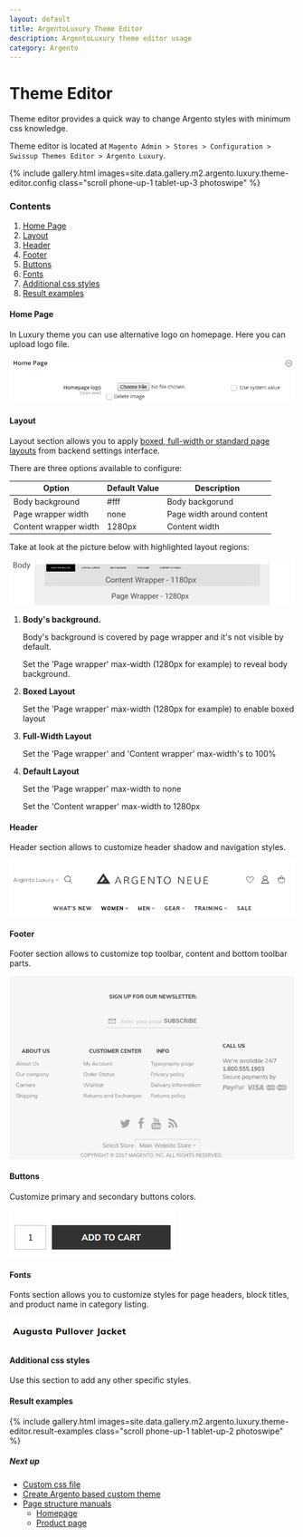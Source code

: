 ```yaml
---
layout: default
title: ArgentoLuxury Theme Editor
description: ArgentoLuxury theme editor usage
category: Argento
---
```


# Theme Editor

Theme editor provides a quick way to change Argento styles with minimum css
knowledge.

Theme editor is located at
`Magento Admin > Stores > Configuration > Swissup Themes Editor > Argento Luxury`.

{% include gallery.html images=site.data.gallery.m2.argento.luxury.theme-editor.config class="scroll phone-up-1 tablet-up-3 photoswipe" %}

### Contents

 1. [Home Page](#home-page)
 2. [Layout](#layout)
 3. [Header](#header)
 4. [Footer](#footer)
 5. [Buttons](#buttons)
 6. [Fonts](#fonts)
 7. [Additional css styles](#additional-css-styles)
 8. [Result examples](#result-examples)

#### Home Page

In Luxury theme you can use alternative logo on homepage. Here you can upload logo file.

![Argento Pure2 Home Page](/images/m2/argento/luxury/theme-editor/home-page.png)

#### Layout

Layout section allows you to apply
[boxed, full-width or standard page layouts](/m2/argento/customization/boxed-full-width-and-standard-layout-types/)
from backend settings interface.

There are three options available to configure:

Option | Default Value | Description
-------|---------------|------------
Body background | #fff | Body backgorund
Page wrapper width | none | Page width around content
Content wrapper width | 1280px | Content width

Take at look at the picture below with highlighted layout regions:

![Argento Layout Structure](/images/m2/argento/pure2/theme-editor/layout.png)

 1. **Body's background.**

    Body's background is covered by page wrapper and it's not visible by default.

    Set the 'Page wrapper' max-width (1280px for example) to reveal body background.

 2. **Boxed Layout**

    Set the 'Page wrapper' max-width (1280px for example) to enable boxed layout

 3. **Full-Width Layout**

    Set the 'Page wrapper' and 'Content wrapper' max-width's to 100%

 4. **Default Layout**

    Set the 'Page wrapper' max-width to none

    Set the 'Content wrapper' max-width to 1280px

#### Header

Header section allows to customize header shadow and navigation styles.

![Argento Luxury Header](/images/m2/argento/luxury/theme-editor/header.png)

#### Footer

Footer section allows to customize top toolbar, content and bottom toolbar parts.

![Argento Luxury Footer](/images/m2/argento/luxury/theme-editor/footer.png)

#### Buttons

Customize primary and secondary buttons colors.

![Primary button](/images/m2/argento/luxury/theme-editor/button.png)

#### Fonts

Fonts section allows you to customize styles for page headers, block titles,
and product name in category listing.

![Product name font](/images/m2/argento/luxury/theme-editor/fonts.png)

#### Additional css styles

Use this section to add any other specific styles.

#### Result examples

{% include gallery.html images=site.data.gallery.m2.argento.luxury.theme-editor.result-examples class="scroll phone-up-1 tablet-up-2 photoswipe" %}

##### Next up

 -  [Custom css file](/m2/argento/customization/custom-css/)
 -  [Create Argento based custom theme](/m2/argento/customization/custom-theme/)
 -  [Page structure manuals](/m2/argento/luxury/page-structure/)
    -  [Homepage](/m2/argento/luxury/page-structure/homepage/)
    -  [Product page](/m2/argento/luxury/page-structure/product-page/)
